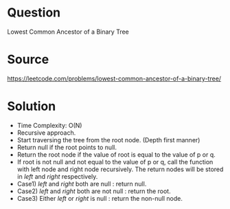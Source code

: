 # Question
Lowest Common Ancestor of a Binary Tree

# Source
https://leetcode.com/problems/lowest-common-ancestor-of-a-binary-tree/

# Solution
 - Time Complexity: O(N)
 - Recursive approach.
 - Start traversing the tree from the root node. (Depth first manner)
 - Return null if the root points to null.
 - Return the root node if the value of root is equal to the value of p or q.
 - If root is not null and not equal to the value of p or q, call the function with left node and right node recursively. The return nodes will be stored in *left* and *right* respectively.
 - Case1) *left* and *right* both are null : return null.
 - Case2) *left* and *right* both are not null : return the root.
 - Case3) Either *left* or *right* is null : return the non-null node.

 